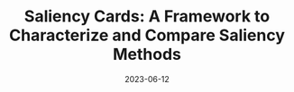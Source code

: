 ---
title: "Saliency Cards: A Framework to Characterize and Compare Saliency Methods"
authors:
  - key: angieboggust
    equal: true
  - key: harinisuresh
    equal: true
  - key: hendrikstrobelt
  - key: johnguttag
  - key: arvindsatya
venue: facct
type: conference
date: 2023-06-12
links:
  - name: Project
    icon: project
    url: "https://vis.csail.mit.edu/pubs/saliency-cards/"
  - name: Paper
    icon: paper
    url: "https://dl.acm.org/doi/pdf/10.1145/3593013.3593997"
  - name: Video
    icon: video
    url: "https://www.youtube.com/watch?v=T7PtxyqRADE"
  - name: Repo
    icon: dataset
    url: "https://github.com/mitvis/saliency-cards"
  - name: Press
    icon: news
    url: "https://news.mit.edu/2023/new-tool-helps-people-choose-right-method-evaluating-ai-models-0531"
---